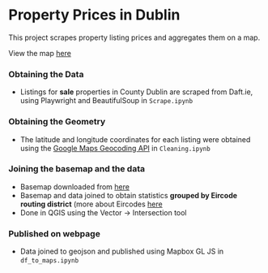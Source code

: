 # Property Prices in Dublin

This project scrapes property listing prices and aggregates them on a map. 

View the map [here](https://kellywaldro.github.io/dublin_properties/)

### Obtaining the Data 

- Listings for **sale** properties in County Dublin are scraped from Daft.ie, using Playwright and BeautifulSoup in `Scrape.ipynb`

### Obtaining the Geometry 

- The latitude and longitude coordinates for each listing were obtained using the [Google Maps Geocoding API](   https://developers.google.com/maps/documentation/geocoding/overview) in `Cleaning.ipynb`

### Joining the basemap and the data 

- Basemap downloaded from [here](https://autoaddress.com/en-ie/support/developer-centre/resources/routing-key-boundaries)
- Basemap and data joined to obtain statistics **grouped by Eircode routing district** (more about Eircodes [here](https://www.eircode.ie/what-is-eircode)
- Done in QGIS using the Vector -> Intersection tool 

### Published on webpage 

- Data joined to geojson and published using Mapbox GL JS in `df_to_maps.ipynb`



